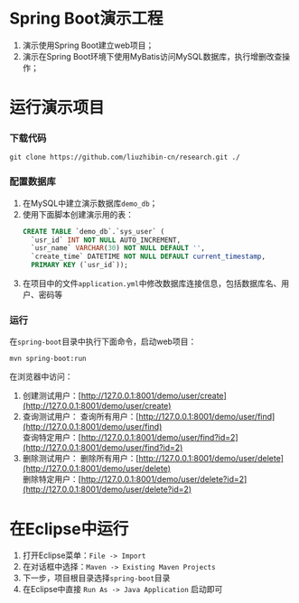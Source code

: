 # Spring Boot演示工程

1. 演示使用Spring Boot建立web项目；
2. 演示在Spring Boot环境下使用MyBatis访问MySQL数据库，执行增删改查操作；

# 运行演示项目

### 下载代码
```shell
git clone https://github.com/liuzhibin-cn/research.git ./
```

### 配置数据库

1. 在MySQL中建立演示数据库`demo_db`；
2. 使用下面脚本创建演示用的表：
    ```sql
    CREATE TABLE `demo_db`.`sys_user` (
      `usr_id` INT NOT NULL AUTO_INCREMENT,
      `usr_name` VARCHAR(30) NOT NULL DEFAULT '',
      `create_time` DATETIME NOT NULL DEFAULT current_timestamp,
      PRIMARY KEY (`usr_id`));
    ```
3. 在项目中的文件`application.yml`中修改数据库连接信息，包括数据库名、用户、密码等

### 运行

在`spring-boot`目录中执行下面命令，启动web项目：
```shell
mvn spring-boot:run
```

在浏览器中访问：

1. 创建测试用户：[http://127.0.0.1:8001/demo/user/create](http://127.0.0.1:8001/demo/user/create) 
2. 查询测试用户：
   查询所有用户：[http://127.0.0.1:8001/demo/user/find](http://127.0.0.1:8001/demo/user/find) <br />
   查询特定用户：[http://127.0.0.1:8001/demo/user/find?id=2](http://127.0.0.1:8001/demo/user/find?id=2) 
3. 删除测试用户：
   删除所有用户：[http://127.0.0.1:8001/demo/user/delete](http://127.0.0.1:8001/demo/user/delete) <br />
   删除特定用户：[http://127.0.0.1:8001/demo/user/delete?id=2](http://127.0.0.1:8001/demo/user/delete?id=2) 
   
# 在Eclipse中运行

1. 打开Eclipse菜单：`File -> Import`
2. 在对话框中选择：`Maven -> Existing Maven Projects`
3. 下一步，项目根目录选择`spring-boot`目录
4. 在Eclipse中直接 `Run As -> Java Application` 启动即可